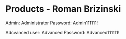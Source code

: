 # Products - Roman Brizinski
Admin: Administrator
Password: Admin111111!

Adcvanced user: Advanced
Password: Advanced111111!
